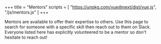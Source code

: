 +++
title = "Mentors"
scripts = [
  "https://unpkg.com/vue@next/dist/vue.js",
  "/js/mentors.js"
]
+++

Mentors are available to offer their expertise to others. Use this page to
search for someone with a specific skill then reach out to them on Slack.
Everyone listed here has explicitly volunteered to be a mentor so don't
hesitate to reach out!

<div id="mentors">
  <template v-if="mentors.length > 0">
    <div class="well" style="margin: 30px 0;">
        <form id="search">
          <div class="form-group">
            <input class="form-control" placeholder="Search by skill" name="query" v-model="searchQuery">
          </div>
          <div class="form-group">
            <label>
              <input type="checkbox" v-model="showOnlyAvailable"> Show only available mentors
            </label>
          </div>
        </form>
    </div>
    <template v-if="filteredMentors[0] && filteredMentors[0].length > 0">
      <div class="row">
        <div class="col-sm-6" v-for="column in filteredMentors">
          <div class="mentor panel panel-default" v-for="mentor in column">
            <div class="panel-body">
              <div class="media">
                <div class="media-left">
                  <img v-if="mentor.avatar" class="media-object" :src="mentor.avatar" :alt="mentor.name" style="width: 64px; height: auto;">
                  <div v-else style="width: 64px; height: 64px; background: #eee; position: relative; overflow: hidden;">
                    <i class="fa fa-user fa-4x fa-stack-1x" style="color: #aaa;" aria-hidden="true"></i>
                  </div>
                  <div v-if="mentor.available" class="availability">Available</div>
                  <div v-else="mentor.available" class="availability availability-taken">Taken</div>
                </div>
                <div class="media-body">
                  <h2 class="media-heading h4">{{mentor.name}}</h2>
                  <small class="text-muted">{{mentor.username}}</small>
                  <div class="skills">
                    <span class="label label-default" style="display: inline-block; margin-right: 4px;" v-for="skill in mentor.skills">{{skill}}</span>
                  </div>
                </div>
              </div>
            </div>
          </div>
        </div>
      </div>
    </template>
    <template v-else>
      <div class="alert alert-info">
        Sorry, we couldn't find any mentors matching your skill criteria, try refining your search.
      </div>
    </template>
  </template>
  <template v-else>
    <div class="text-center">
      <i class="fa fa-cog fa-spin fa-5x"></i>
    </div>
  </template>
</div>
